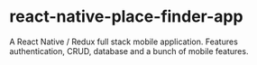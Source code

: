 # react-native-place-finder-app
A React Native / Redux full stack mobile application. Features authentication, CRUD, database and a bunch of mobile features.
